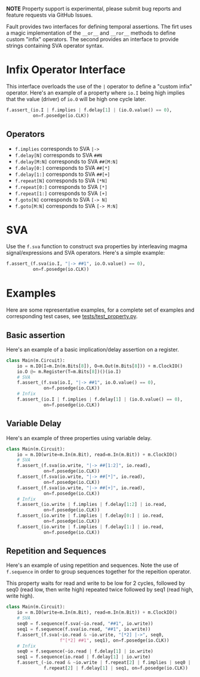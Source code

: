 **NOTE** Property support is experimental, please submit bug reports and
feature requests via GitHub Issues.

Fault provides two interfaces for defining temporal assertions.  The firt uses
a magic implementation of the `__or__` and `__ror__` methods to define custom
"infix" operators.  The second provides an interface to provide strings
containing SVA operator syntax.
# Infix Operator Interface
This interface overloads the use of the `|` operator to define a "custom infix"
operator.  Here's an example of a property where `io.I` being high implies that
the value (driver) of `io.O` will be high one cycle later.
```python
f.assert_(io.I | f.implies | f.delay[1] | (io.O.value() == 0),
          on=f.posedge(io.CLK))
```
## Operators
* `f.implies` corresponds to SVA `|->`
* `f.delay[N]` corresponds to SVA `##N`
* `f.delay[M:N]` corresponds to SVA `##[M:N]`
* `f.delay[0:]` corresponds to SVA `##[*]`
* `f.delay[1:]` corresponds to SVA `##[+]`
* `f.repeat[N]` corresponds to SVA `[*N]`
* `f.repeat[0:]` corresponds to SVA `[*]`
* `f.repeat[1:]` corresponds to SVA `[+]`
* `f.goto[N]` corresponds to SVA `[-> N]`
* `f.goto[M:N]` corresponds to SVA `[-> M:N]`

# SVA 
Use the `f.sva` function to construct sva properties by interleaving magma
signal/expressions and SVA operators. Here's a simple example:
```python
f.assert_(f.sva(io.I, "|-> ##1", io.O.value() == 0),
          on=f.posedge(io.CLK))
```

# Examples
Here are some representative examples, for a complete set of examples and
corresponding test cases, see
[tests/test_property.py](../tests/test_property.py).
## Basic assertion
Here's an example of a basic implication/delay assertion on a register.
```python
class Main(m.Circuit):
    io = m.IO(I=m.In(m.Bits[8]), O=m.Out(m.Bits[8])) + m.ClockIO()
    io.O @= m.Register(T=m.Bits[8])()(io.I)
    # SVA
    f.assert_(f.sva(io.I, "|-> ##1", io.O.value() == 0),
              on=f.posedge(io.CLK))
    # Infix
    f.assert_(io.I | f.implies | f.delay[1] | (io.O.value() == 0),
              on=f.posedge(io.CLK))
```

## Variable Delay
Here's an example of three properties using variable delay.
```python
class Main(m.Circuit):
    io = m.IO(write=m.In(m.Bit), read=m.In(m.Bit)) + m.ClockIO()
    # SVA
    f.assert_(f.sva(io.write, "|-> ##[1:2]", io.read),
              on=f.posedge(io.CLK))
    f.assert_(f.sva(io.write, "|-> ##[*]", io.read),
              on=f.posedge(io.CLK))
    f.assert_(f.sva(io.write, "|-> ##[+]", io.read),
              on=f.posedge(io.CLK))
    # Infix
    f.assert_(io.write | f.implies | f.delay[1:2] | io.read,
              on=f.posedge(io.CLK))
    f.assert_(io.write | f.implies | f.delay[0:] | io.read,
              on=f.posedge(io.CLK))
    f.assert_(io.write | f.implies | f.delay[1:] | io.read,
              on=f.posedge(io.CLK))
```

## Repetition and Sequences
Here's an example of using repetition and sequences.  Note the use of
`f.sequence` in order to group sequences together for the repeition operator.

This property waits for read and write to be low for 2 cycles, followed by seq0
(read low, then write high) repeated twice followed by seq1 (read high, write
high).
```python
class Main(m.Circuit):
    io = m.IO(write=m.In(m.Bit), read=m.In(m.Bit)) + m.ClockIO()
    # SVA
    seq0 = f.sequence(f.sva(~io.read, "##1", io.write))
    seq1 = f.sequence(f.sva(io.read, "##1", io.write))
    f.assert_(f.sva(~io.read & ~io.write, "[*2] |->", seq0,
                    f"[*2] ##1", seq1), on=f.posedge(io.CLK))
    # Infix
    seq0 = f.sequence(~io.read | f.delay[1] | io.write)
    seq1 = f.sequence(io.read | f.delay[1] | io.write)
    f.assert_(~io.read & ~io.write | f.repeat[2] | f.implies | seq0 |
              f.repeat[2] | f.delay[1] | seq1, on=f.posedge(io.CLK))
```
